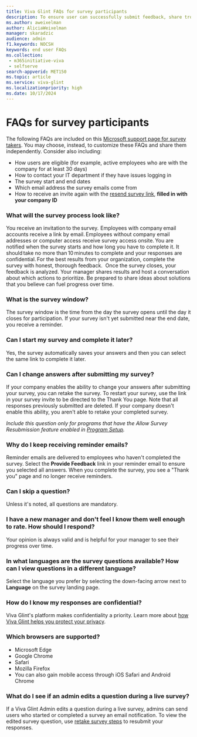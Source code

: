 ```yaml
---
title: Viva Glint FAQs for survey participants
description: To ensure user can successfully submit feedback, share troubleshooting solutions with them in an FAQ document. 
ms.author: aweixelman
author: AliciaWeixelman
manager: skaradzic
audience: admin
f1.keywords: NOCSH
keywords: end user FAQs
ms.collection: 
 - m365initiative-viva
 - selfserve
search-appverid: MET150
ms.topic: article
ms.service: viva-glint
ms.localizationpriority: high
ms.date: 10/17/2024
---
```


# FAQs for survey participants

The following FAQs are included on this [Microsoft support page for survey takers](https://support.microsoft.com/en-us/topic/how-to-take-a-viva-glint-survey-6691b3c7-d7f4-48f5-a69f-d1fe5ce528a5). You may choose, instead, to customize these FAQs and share them independently. Consider also including:

- How users are eligible (for example, active employees who are with the company for at least 30 days)
- How to contact your IT department if they have issues logging in
- The survey start and end dates
- Which email address the survey emails come from
- How to receive an invite again with the [resend survey link](https://go.microsoft.com/fwlink/?linkid=2261143), **filled in with your company ID**

### What will the survey process look like?
You receive an invitation to the survey.  Employees with company email accounts receive a link by email. Employees without company email addresses or computer access receive survey access onsite. You are notified when the survey starts and how long you have to complete it.
It should take no more than 10 minutes to complete and your responses are confidential. For the best results from your organization, complete the survey with honest, thorough feedback. 
Once the survey closes, your feedback is analyzed. Your manager shares results and host a conversation about which actions to prioritize. Be prepared to share ideas about solutions that you believe can fuel progress over time.

### What is the survey window?
The survey window is the time from the day the survey opens until the day it closes for participation. If your survey isn't yet submitted near the end date, you receive a reminder. 

### Can I start my survey and complete it later?
Yes, the survey automatically saves your answers and then you can select the same link to complete it later.

### Can I change answers after submitting my survey?
If your company enables the ability to change your answers after submitting your survey, you can retake the survey. To restart your survey, use the link in your survey invite to be directed to the Thank You page. Note that all responses previously submitted are deleted.
If your company doesn't enable this ability, you aren't able to retake your completed survey.  

*Include this question only for programs that have the Allow Survey Resubmission feature enabled in [Program Setup](https://go.microsoft.com/fwlink/?linkid=2238328).*

### Why do I keep receiving reminder emails?
Reminder emails are delivered to employees who haven't completed the survey. Select the **Provide Feedback** link in your reminder email to ensure you selected all answers. When you complete the survey, you see a "Thank you" page and no longer receive reminders.

### Can I skip a question?
Unless it's noted, all questions are mandatory.

### I have a new manager and don't feel I know them well enough to rate. How should I respond?
Your opinion is always valid and is helpful for your manager to see their progress over time.

### In what languages are the survey questions available? How can I view questions in a different language?
Select the language you prefer by selecting the down-facing arrow next to **Language** on the survey landing page.

### How do I know my responses are confidential?
Viva Glint's platform makes confidentiality a priority. Learn more about [how Viva Glint helps you protect your privacy](https://go.microsoft.com/fwlink/?linkid=2238614).

### Which browsers are supported?

- Microsoft Edge
- Google Chrome
- Safari
- Mozilla Firefox
- You can also gain mobile access through iOS Safari and Android Chrome

### What do I see if an admin edits a question during a live survey?

If a Viva Glint Admin edits a question during a live survey, admins can send users who started or completed a survey an email notification. To view the edited survey question, use [retake survey steps](#can-i-change-answers-after-submitting-my-survey?) to resubmit your responses.
